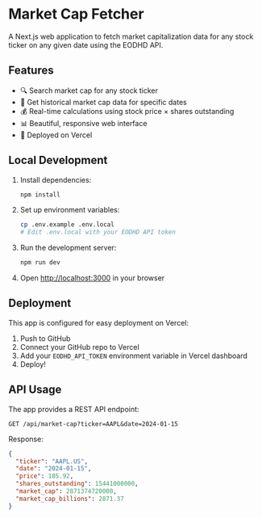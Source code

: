# Market Cap Fetcher

A Next.js web application to fetch market capitalization data for any stock ticker on any given date using the EODHD API.

## Features

- 🔍 Search market cap for any stock ticker
- 📅 Get historical market cap data for specific dates
- 💰 Real-time calculations using stock price × shares outstanding
- 📊 Beautiful, responsive web interface
- 🚀 Deployed on Vercel

## Local Development

1. Install dependencies:
   ```bash
   npm install
   ```

2. Set up environment variables:
   ```bash
   cp .env.example .env.local
   # Edit .env.local with your EODHD API token
   ```

3. Run the development server:
   ```bash
   npm run dev
   ```

4. Open [http://localhost:3000](http://localhost:3000) in your browser

## Deployment

This app is configured for easy deployment on Vercel:

1. Push to GitHub
2. Connect your GitHub repo to Vercel
3. Add your `EODHD_API_TOKEN` environment variable in Vercel dashboard
4. Deploy!

## API Usage

The app provides a REST API endpoint:

```
GET /api/market-cap?ticker=AAPL&date=2024-01-15
```

Response:
```json
{
  "ticker": "AAPL.US",
  "date": "2024-01-15",
  "price": 185.92,
  "shares_outstanding": 15441000000,
  "market_cap": 2871374720000,
  "market_cap_billions": 2871.37
}
```
